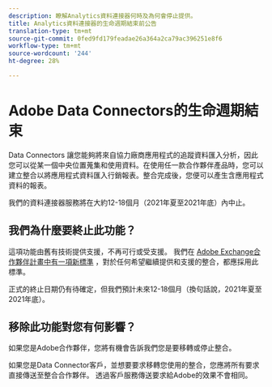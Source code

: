 ```yaml
---
description: 瞭解Analytics資料連接器何時及為何會停止提供。
title: Analytics資料連接器的生命週期結束前公告
translation-type: tm+mt
source-git-commit: 0fed9fd179feadae26a364a2ca79ac396251e8f6
workflow-type: tm+mt
source-wordcount: '244'
ht-degree: 28%

---
```



# Adobe Data Connectors的生命週期結束

Data Connectors 讓您能夠將來自協力廠商應用程式的追蹤資料匯入分析，因此您可以從某一個中央位置蒐集和使用資料。在使用任一款合作夥伴產品時，您可以建立整合以將應用程式資料匯入行銷報表。整合完成後，您便可以產生含應用程式資料的報表。

我們的資料連接器服務將在大約12-18個月（2021年夏至2021年底）內中止。

## 我們為什麼要終止此功能？

這項功能由舊有技術提供支援，不再可行或受支援。 我們在 [Adobe Exchange合作夥伴計畫中有一項新標準](https://partners.adobe.com/exchangeprogram/experiencecloud) ，對於任何希望繼續提供和支援的整合，都應採用此標準。

正式的終止日期仍有待確定，但我們預計未來12-18個月（換句話說，2021年夏至2021年底）。

## 移除此功能對您有何影響？

如果您是Adobe合作夥伴，您將有機會告訴我們您是要移轉或停止整合。

如果您是Data Connector客戶，並想要要求移轉您使用的整合，您應將所有要求直接傳送至整合合作夥伴。 透過客戶服務傳送要求給Adobe的效果不會相同。
